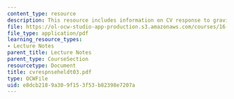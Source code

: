 ```yaml
---
content_type: resource
description: This resource includes information on CV response to gravitational stress.
file: https://ol-ocw-studio-app-production.s3.amazonaws.com/courses/16-423j-aerospace-biomedical-and-life-support-engineering-spring-2006/e8dcb2189a309f153f53b82398e7207a_cvrespnseheldt03.pdf
file_type: application/pdf
learning_resource_types:
- Lecture Notes
parent_title: Lecture Notes
parent_type: CourseSection
resourcetype: Document
title: cvrespnseheldt03.pdf
type: OCWFile
uid: e8dcb218-9a30-9f15-3f53-b82398e7207a
---
```

